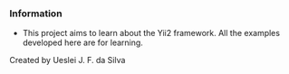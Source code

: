 ### Information


- This project aims to learn about the Yii2 framework. All the examples developed here are for learning.


Created by Ueslei J. F. da Silva
